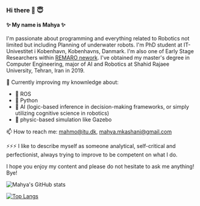 ### Hi there 👋 :innocent:

#### ✨ My name is Mahya ✨ 

I'm passionate about programming and everything related to Robotics not limited but including Planning of underwater robots. 
I'm PhD student at IT-Univestitet i Kobenhavn, Kobenhavns, Danmark. I'm also one of Early Stage Researchers within [REMARO nework](https://remaro.eu).
I've obtained my master's degree in Computer Engineering, major of AI and Robotics at Shahid Rajaee University, Tehran, Iran in 2019.

🌱 Currently improving my knownledge about:

- 🤖 ROS
- 🐍 Python
- 🧠 AI (logic-based inference in decision-making frameworks, or simply utilizing cognitive science in robotics)
- 💬 physic-based simulation like Gazebo

📫 How to reach me: mahmo@itu.dk, mahya.mkashani@gmail.com

⚡⚡⚡
I like to describe myself as someone analytical, self-critical and perfectionist, always trying to improve to be competent on what I do.

I hope you enjoy my content and please do not hesitate to ask me anything! Bye!

![Mahya's GitHub stats](https://github-readme-stats.vercel.app/api?username=mahyamkashani&count_private=true&show_icons=true&theme=dark)

[![Top Langs](https://github-readme-stats.vercel.app/api/top-langs/?username=mahyamkashani&layout=compact&count_private=true)](https://github.com/mahyamkashani/github-readme-stats&theme=dark&count_private=true)



<!--
**mahyamkashani/mahyamkashani** is a ✨ _special_ ✨ repository because its `README.md` (this file) appears on your GitHub profile.

Here are some ideas to get you started:

- 🔭 I’m currently working on ...
- 🌱 I’m currently learning ...
- 👯 I’m looking to collaborate on ...
- 🤔 I’m looking for help with ...
- 💬 Ask me about ...
- 
- ⚡ Fun fact: ...
-->
